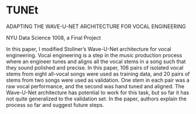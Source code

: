 # TUNEt
ADAPTING THE WAVE-U-NET ARCHITECTURE FOR VOCAL ENGINEERING

NYU Data Science 1008, a Final Project

In this paper, I modified Stollner’s Wave-U-Net architecture for vocal engineering. Vocal engineering is a step in the music production process where an engineer tunes and aligns all the vocal stems in a song such that they sound polished and precise. In this paper, 106 pairs of isolated vocal stems from eight all-vocal songs were used as training data, and 20 pairs of stems from two songs were used as validation. One stem in each pair was a raw vocal
performance, and the second was hand tuned and aligned. The Wave-U-Net architecture has potential to work for this task, but so far it has not quite generalized to the validation set. In the paper, authors explain the process so far and suggest future steps.

